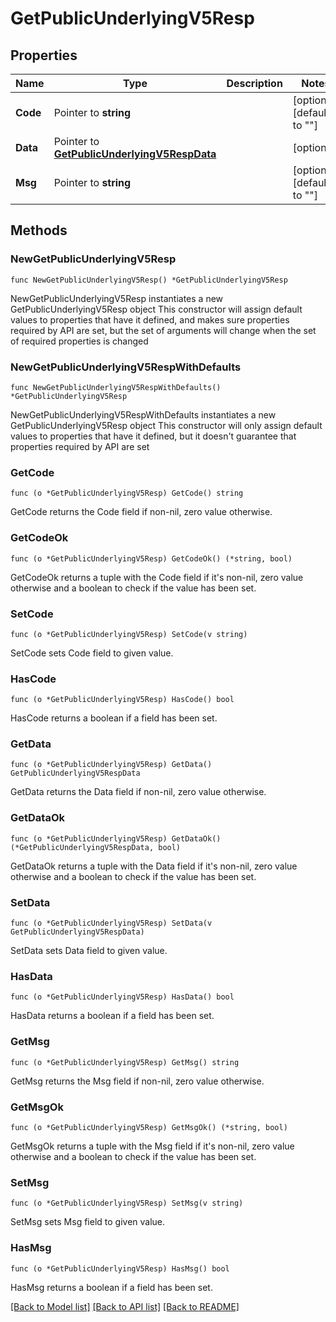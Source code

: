 # GetPublicUnderlyingV5Resp

## Properties

Name | Type | Description | Notes
------------ | ------------- | ------------- | -------------
**Code** | Pointer to **string** |  | [optional] [default to ""]
**Data** | Pointer to [**GetPublicUnderlyingV5RespData**](GetPublicUnderlyingV5RespData.md) |  | [optional] 
**Msg** | Pointer to **string** |  | [optional] [default to ""]

## Methods

### NewGetPublicUnderlyingV5Resp

`func NewGetPublicUnderlyingV5Resp() *GetPublicUnderlyingV5Resp`

NewGetPublicUnderlyingV5Resp instantiates a new GetPublicUnderlyingV5Resp object
This constructor will assign default values to properties that have it defined,
and makes sure properties required by API are set, but the set of arguments
will change when the set of required properties is changed

### NewGetPublicUnderlyingV5RespWithDefaults

`func NewGetPublicUnderlyingV5RespWithDefaults() *GetPublicUnderlyingV5Resp`

NewGetPublicUnderlyingV5RespWithDefaults instantiates a new GetPublicUnderlyingV5Resp object
This constructor will only assign default values to properties that have it defined,
but it doesn't guarantee that properties required by API are set

### GetCode

`func (o *GetPublicUnderlyingV5Resp) GetCode() string`

GetCode returns the Code field if non-nil, zero value otherwise.

### GetCodeOk

`func (o *GetPublicUnderlyingV5Resp) GetCodeOk() (*string, bool)`

GetCodeOk returns a tuple with the Code field if it's non-nil, zero value otherwise
and a boolean to check if the value has been set.

### SetCode

`func (o *GetPublicUnderlyingV5Resp) SetCode(v string)`

SetCode sets Code field to given value.

### HasCode

`func (o *GetPublicUnderlyingV5Resp) HasCode() bool`

HasCode returns a boolean if a field has been set.

### GetData

`func (o *GetPublicUnderlyingV5Resp) GetData() GetPublicUnderlyingV5RespData`

GetData returns the Data field if non-nil, zero value otherwise.

### GetDataOk

`func (o *GetPublicUnderlyingV5Resp) GetDataOk() (*GetPublicUnderlyingV5RespData, bool)`

GetDataOk returns a tuple with the Data field if it's non-nil, zero value otherwise
and a boolean to check if the value has been set.

### SetData

`func (o *GetPublicUnderlyingV5Resp) SetData(v GetPublicUnderlyingV5RespData)`

SetData sets Data field to given value.

### HasData

`func (o *GetPublicUnderlyingV5Resp) HasData() bool`

HasData returns a boolean if a field has been set.

### GetMsg

`func (o *GetPublicUnderlyingV5Resp) GetMsg() string`

GetMsg returns the Msg field if non-nil, zero value otherwise.

### GetMsgOk

`func (o *GetPublicUnderlyingV5Resp) GetMsgOk() (*string, bool)`

GetMsgOk returns a tuple with the Msg field if it's non-nil, zero value otherwise
and a boolean to check if the value has been set.

### SetMsg

`func (o *GetPublicUnderlyingV5Resp) SetMsg(v string)`

SetMsg sets Msg field to given value.

### HasMsg

`func (o *GetPublicUnderlyingV5Resp) HasMsg() bool`

HasMsg returns a boolean if a field has been set.


[[Back to Model list]](../README.md#documentation-for-models) [[Back to API list]](../README.md#documentation-for-api-endpoints) [[Back to README]](../README.md)


